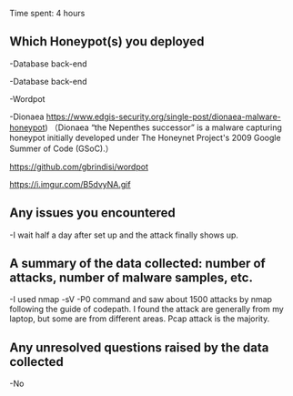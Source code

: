 Time spent: 4 hours

## Which Honeypot(s) you deployed

-Database back-end
 
-Database back-end

-Wordpot 

-Dionaea
https://www.edgis-security.org/single-post/dionaea-malware-honeypot)
（Dionaea “the Nepenthes successor” is a malware capturing honeypot initially developed under The Honeynet Project's 2009 Google Summer of Code (GSoC).）

https://github.com/gbrindisi/wordpot

https://i.imgur.com/B5dvyNA.gif

## Any issues you encountered

-I wait half a day after set up and the attack finally shows up.

## A summary of the data collected: number of attacks, number of malware samples, etc.

-I used nmap -sV -P0 command and saw about 1500 attacks by nmap following the guide of codepath. I found the attack are generally from
my laptop, but some are from different areas. Pcap attack is the majority.

## Any unresolved questions raised by the data collected

-No
